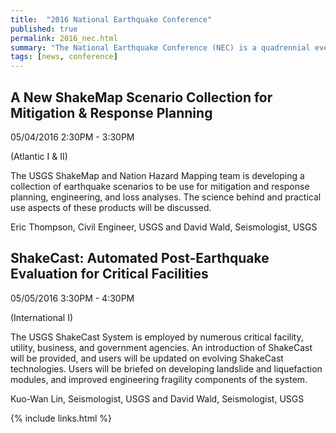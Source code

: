 ```yaml
---
title:  "2016 National Earthquake Conference"
published: true
permalink: 2016_nec.html
summary: "The National Earthquake Conference (NEC) is a quadrennial event providing a unique opportunity for academia, building code experts, design/build professionals, FEMA Directorates, first responders, geologists, local emergency managers, insurance and reinsurance professionals, local and tribal governments, private sector interests, public information officers, state government leaders, social science practitioners, U.S. State and Territorial Earthquake Managers, USGS leadership, and volunteers to share the latest advances in earthquake science, best practices for outreach and education, building science and code advancement, and policy initiatives that improve resiliency."
tags: [news, conference]
---
```


## A New ShakeMap Scenario Collection for Mitigation & Response Planning

05/04/2016 2:30PM - 3:30PM

(Atlantic I & II)

The USGS ShakeMap and Nation Hazard Mapping team is developing a collection of earthquake scenarios to be use for mitigation and response planning, engineering, and loss analyses. The science behind and practical use aspects of these products will be discussed.

Eric Thompson, Civil Engineer, USGS and David Wald, Seismologist, USGS

## ShakeCast: Automated Post-Earthquake Evaluation for Critical Facilities

05/05/2016 3:30PM - 4:30PM

(International I)

The USGS ShakeCast System is employed by numerous critical facility, utility, business, and government agencies. An introduction of ShakeCast will be provided, and users will be updated on evolving ShakeCast technologies. Users will be briefed on developing landslide and liquefaction modules, and improved engineering fragility components of the system.

Kuo-Wan Lin, Seismologist, USGS and David Wald, Seismologist, USGS 


{% include links.html %}
